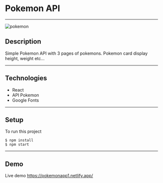 # Pokemon API

---

![pokemon](https://user-images.githubusercontent.com/47893363/113452432-41398200-9404-11eb-8e74-63c7813d2cd6.png)




## Description


Simple Pokemon API with 3 pages of pokemons. Pokemon card display height, weight etc...

---

## Technologies

- React
- API Pokemon
- Google Fonts

---

## Setup


To run this project

```
$ npm install
$ npm start
```

---

## Demo

Live demo https://pokemonapp1.netlify.app/

